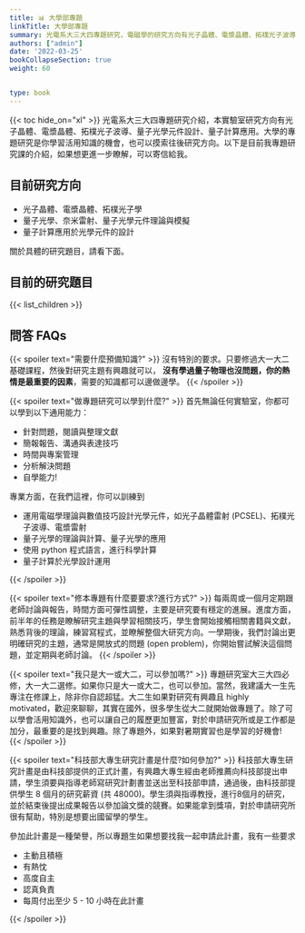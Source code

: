```yaml
---
title: 📊 大學部專題
linkTitle: 大學部專題
summary: 光電系大三大四專題研究，電磁學的研究方向有光子晶體、電漿晶體、拓樸光子波導、量子光學元件設計、量子計算應用
authors: ["admin"]
date: '2022-03-25'
bookCollapseSection: true
weight: 60


type: book
---
```



{{< toc hide_on="xl" >}}
光電系大三大四專題研究介紹，本實驗室研究方向有光子晶體、電漿晶體、拓樸光子波導、量子光學元件設計、量子計算應用。大學的專題研究是你學習活用知識的機會，也可以摸索往後研究方向。以下是目前我專題研究課的介紹，如果想更進一步瞭解，可以寄信給我。

## 目前研究方向

- 光子晶體、電漿晶體、拓樸光子學
- 量子光學、奈米雷射、量子光學元件理論與模擬
- 量子計算應用於光學元件的設計

關於具體的研究題目，請看下面。

## 目前的研究題目 
{{< list_children >}}



## 問答 FAQs

{{< spoiler text="需要什麼預備知識?" >}}
沒有特別的要求。只要修過大一大二基礎課程，然後對研究主題有興趣就可以，
**沒有學過量子物理也沒問題，你的熱情是最重要的因素**，需要的知識都可以邊做邊學。
{{< /spoiler >}}

{{< spoiler text="做專題研究可以學到什麼?" >}}
首先無論任何實驗室，你都可以學到以下通用能力：
- 針對問題，閱讀與整理文獻
- 簡報報告、溝通與表達技巧
- 時間與專案管理
- 分析解決問題
- 自學能力!

專業方面，在我們這裡，你可以訓練到
- 運用電磁學理論與數值技巧設計光學元件，如光子晶體雷射 (PCSEL)、拓樸光子波導、電漿雷射
- 量子光學的理論與計算、量子光學的應用
- 使用 python 程式語言，進行科學計算
- 量子計算於光學設計運用


{{< /spoiler >}}

{{< spoiler text="修本專題有什麼要要求?進行方式?" >}}
每兩周或一個月定期跟老師討論與報告，時間方面可彈性調整，主要是研究要有穩定的進展。進度方面，前半年的任務是瞭解研究主題與學習相關技巧，學生會開始接觸相關書籍與文獻，熟悉背後的理論，練習寫程式，並瞭解整個大研究方向。一學期後，我們討論出更明確研究的主題，通常是開放式的問題 (open problem)，你開始嘗試解決這個問題，並定期與老師討論。
{{< /spoiler >}}

{{< spoiler text="我只是大一或大二，可以參加嗎?" >}}
專題研究室大三大四必修，大一大二選修。如果你只是大一或大二，也可以參加。當然，我建議大一生先專注在修課上，除非你自認超猛。大二生如果對研究有興趣且 highly motivated，歡迎來聊聊，其實在國外，很多學生從大二就開始做專題了。除了可以學會活用知識外，也可以讓自己的履歷更加豐富，對於申請研究所或是工作都是加分，最重要的是找到興趣。除了專題外，如果對暑期實習也是學習的好機會!
{{< /spoiler >}}

{{< spoiler text="科技部大專生研究計畫是什麼?如何參加?" >}}
科技部大專生研究計畫是由科技部提供的正式計畫，有興趣大專生經由老師推薦向科技部提出申請，學生須要與指導老師寫研究計劃書並送出至科技部申請，通過後，由科技部提供學生 8 個月的研究薪資 (共 48000)。學生須與指導教授，進行8個月的研究，並於結束後提出成果報告以參加論文獎的競賽。如果能拿到獎項，對於申請研究所很有幫助，特別是想要出國留學的學生。

參加此計畫是一種榮譽，所以專題生如果想要找我一起申請此計畫，我有一些要求
- 主動且積極
- 有熱忱
- 高度自主
- 認真負責
- 每周付出至少 5 - 10 小時在此計畫



{{< /spoiler >}}



